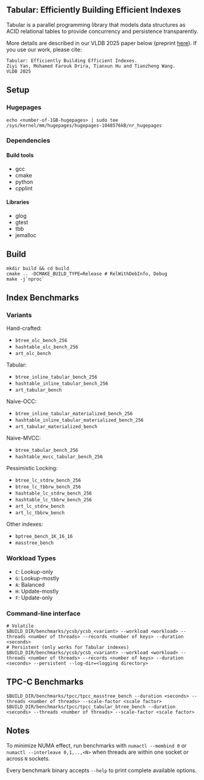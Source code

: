 ## Tabular: Efficiently Building Efficient Indexes

Tabular is a parallel programming library that models data structures as ACID relational tables to provide concurrency and persistence transparently. 

More details are described in our VLDB 2025 paper below (preprint [here](https://www.cs.sfu.ca/~tzwang/tabular.pdf)). If you use our work, please cite:
```
Tabular: Efficiently Building Efficient Indexes.
Ziyi Yan, Mohamed Farouk Drira, Tianxun Hu and Tianzheng Wang.
VLDB 2025
```

## Setup
### Hugepages
```
echo <number-of-1GB-hugepages> | sudo tee /sys/kernel/mm/hugepages/hugepages-1048576kB/nr_hugepages
```
### Dependencies

#### Build tools
- gcc
- cmake
- python
- cpplint
#### Libraries
- glog
- gtest
- tbb
- jemalloc

## Build
```shell
mkdir build && cd build
cmake .. -DCMAKE_BUILD_TYPE=Release # RelWithDebInfo, Debug
make -j`nproc`
```

## Index Benchmarks
### Variants
Hand-crafted:
- `btree_olc_bench_256`
- `hashtable_olc_bench_256`
- `art_olc_bench`

Tabular:
- `btree_inline_tabular_bench_256`
- `hashtable_inline_tabular_bench_256`
- `art_tabular_bench`

Naive-OCC:
- `btree_inline_tabular_materialized_bench_256`
- `hashtable_inline_tabular_materialized_bench_256`
- `art_tabular_materialized_bench`

Naive-MVCC:
- `btree_tabular_bench_256`
- `hashtable_mvcc_tabular_bench_256`

Pessimistic Locking:
- `btree_lc_stdrw_bench_256`
- `btree_lc_tbbrw_bench_256`
- `hashtable_lc_stdrw_bench_256`
- `hashtable_lc_tbbrw_bench_256`
- `art_lc_stdrw_bench`
- `art_lc_tbbrw_bench`

Other indexes:
- `bptree_bench_1K_16_16`
- `masstree_bench`

### Workload Types
- `C`: Lookup-only
- `G`: Lookup-mostly
- `A`: Balanced
- `H`: Update-mostly
- `F`: Update-only

### Command-line interface
```shell
# Volatile
$BUILD_DIR/benchmarks/ycsb/ycsb_<variant> --workload <workload> --threads <number of threads> --records <number of keys> --duration <seconds>
# Persistent (only works for Tabular indexes)
$BUILD_DIR/benchmarks/ycsb/ycsb_<variant> --workload <workload> --threads <number of threads> --records <number of keys> --duration <seconds> --persistent --log-dir=<logging directory>
```

## TPC-C Benchmarks
```shell
$BUILD_DIR/benchmarks/tpcc/tpcc_masstree_bench --duration <seconds> --threads <number of threads> --scale-factor <scale factor>
$BUILD_DIR/benchmarks/tpcc/tpcc_tabular_btree_bench --duration <seconds> --threads <number of threads> --scale-factor <scale factor>
```

## Notes
To minimize NUMA effect, run benchmarks with `numactl --membind 0` or `numactl --interleave 0,1,..,<N>` when threads are within one socket or across `N` sockets.

Every benchmark binary accepts `--help` to print complete available options.
